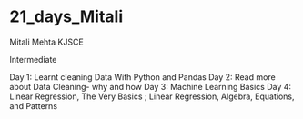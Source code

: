 # 21_days_Mitali
Mitali Mehta
KJSCE

Intermediate

Day 1: Learnt cleaning Data With Python and Pandas
Day 2: Read more about Data Cleaning- why and how
Day 3: Machine Learning Basics
Day 4: Linear Regression, The Very Basics ; Linear Regression, Algebra, Equations, and Patterns
